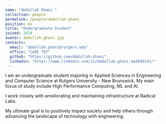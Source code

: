 ```yaml
---
name: "Abdullah Ghani "
collection: people
permalink: /people/abdullah-ghani
position: ms
title: "Undergraduate Student"
joined: 2020
avatar: abdullah_ghani.jpg
contacts:
  email: "abdullah.ghani@rutgers.edu"
  office: "CoRE 707"
  github: "https://github.com/Abdullah-Ghani"
  linkedin: "https://www.linkedin.com/in/abdullah-ghani-4a3849141/"
---
```


I am an undergraduate student majoring in Applied Sciences in Engineering and Computer Science at Rutgers University - New Brunswick. My main focus of study include High Performance Computing, ML and AI.

I work closely with ameliorating and maintaining infrastructure at Radical Labs. 

My ultimate goal is to positively impact society and help others through advancing the landscape of technology with engineering. 
